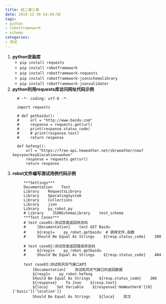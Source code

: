 ```yaml
---
title: 给二弟三弟
date: 2019-12-30 14:44:58
tags:
- python
- robotframework
- schema
categories:
- 测试
---
```

1. **python安装库**
   - `pip install requests`
   - `pip install robotframework`
   - `pip install robotframework-requests`
   - `pip install robotframework-jsonschemalibrary`
   - `pip install robotframework-jsonvalidator`
2. **python利用requests库访问网址代码示例**
   ```
     # -*- coding: utf-8 -*-

     import requests

     # def getbaidu():
     #     url = "http://www.baidu.com"
     #     response = requests.get(url)
     #     print(response.status_code)
     #     # print(response.text)
     #     return response

     def hefeng():
         url = "https://free-api.heweather.net/s6/weather/now?key=yourkey&location=wuhan"
         response = requests.get(url)
         return response
   ```
3. **robot文件编写测试用例代码示例**
   ```
        ***Settings***
        Documentation    Test
        Library    RequestsLibrary
        Library    OperatingSystem
        Library    Collections
        Library    json
        Library    py_robot.py
        # Library    JSONSchemaLibrary    test_schema
        ***Test Cases***
        # test case01:测试百度返回状态码
        #     [Documentation]    test GET Baidu
        #     ${resp}=    py_robot.getbaidu  # 调用文件.函数
        #     Should Be Equal As Strings    ${resp.status_code}    200

        # test case02:测试百度返回错误状态码
        #     ${resp}=    py_robot.getbaidu
        #     Should Be Equal As Strings    ${resp.status_code}    404

        test case03:测试和风天气接口API
            [Documentation]    测试和风天气接口的返回数据
            ${resp}=    py_robot.hefeng
            Should Be Equal As Strings    ${resp.status_code}    200
            ${response}    To Json    ${resp.text}
            ${loca}    Set Variable    ${response['HeWeather6'][0]['basic']['location']}
            Should Be Equal As Strings    ${loca}    武汉

   ```

